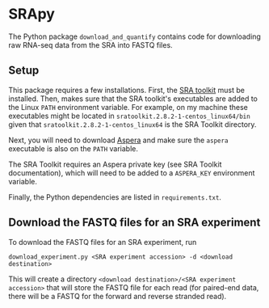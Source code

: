 # SRApy 

The Python package ``download_and_quantify`` contains code for downloading raw RNA-seq data from the SRA into FASTQ files.

## Setup 

This package requires a few installations. First, the [SRA toolkit](https://www.ncbi.nlm.nih.gov/books/NBK158900/) must be installed. Then, makes sure that the SRA toolkit's executables are added to the Linux ``PATH`` environment variable. For example, on my machine these executables might be located in ``sratoolkit.2.8.2-1-centos_linux64/bin`` given that ``sratoolkit.2.8.2-1-centos_linux64`` is the SRA Toolkit directory.

Next, you will need to download [Aspera](https://asperasoft.com) and make sure the ``aspera`` executable is also on the ``PATH`` variable. 

The SRA Toolkit requires an Aspera private key (see SRA Toolkit documentation), which will need to be added to a ``ASPERA_KEY`` environment variable.

Finally, the Python dependencies are listed in ``requirements.txt``.

## Download the FASTQ files for an SRA experiment 

To download the FASTQ files for an SRA experiment, run 

``download_experiment.py <SRA experiment accession> -d <download destination>`` 

This will create a directory ``<download destination>/<SRA experiment accession>`` that will store the FASTQ file for each read (for paired-end data, there will be a FASTQ for the forward and reverse stranded read).


